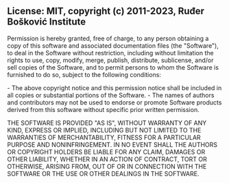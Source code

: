 ﻿## License: MIT, copyright (c) 2011-2023, Ruđer Bošković Institute
<p>Permission is hereby granted, free of charge, to any person obtaining a copy of this software 
and associated documentation files (the "Software"), to deal in the Software without restriction, 
including without limitation the rights to use, copy, modify, merge, publish, distribute, sublicense, 
and/or sell copies of the Software, and to permit persons to whom the Software is furnished to do so, 
subject to the following conditions:</p> 
- The above copyright notice and this permission notice shall be included in all copies or substantial portions of the Software.
- The names of authors and contributors may not be used to endorse or promote Software products derived from this software 
without specific prior written permission.
<p>THE SOFTWARE IS PROVIDED "AS IS", WITHOUT WARRANTY OF ANY KIND, EXPRESS OR IMPLIED, 
INCLUDING BUT NOT LIMITED TO THE WARRANTIES OF MERCHANTABILITY, 
FITNESS FOR A PARTICULAR PURPOSE AND NONINFRINGEMENT. 
IN NO EVENT SHALL THE AUTHORS OR COPYRIGHT HOLDERS BE LIABLE FOR ANY CLAIM, 
DAMAGES OR OTHER LIABILITY, WHETHER IN AN ACTION OF CONTRACT, TORT OR OTHERWISE, 
ARISING FROM, OUT OF OR IN CONNECTION WITH THE SOFTWARE OR THE USE OR OTHER DEALINGS IN THE SOFTWARE.</p>
